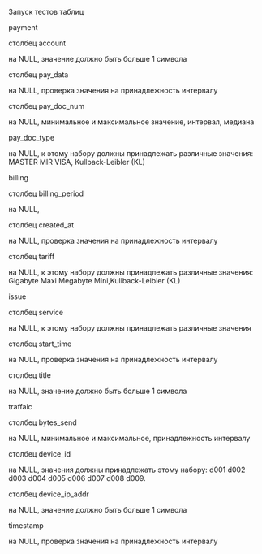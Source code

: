 Запуск тестов таблиц

payment

столбец account 

на NULL, значение должно быть больше 1 символа

столбец pay_data

на NULL, проверка значения на принадлежность интервалу

столбец pay_doc_num

на NULL, минимальное и максимальное значение, интервал, медиана

pay_doc_type

на NULL, к этому набору должны принадлежать различные значения: MASTER MIR VISA, Kullback-Leibler (KL)

billing

столбец billing_period 

на NULL,

столбец created_at

на NULL, проверка значения на принадлежность интервалу

столбец tariff

на NULL, к этому набору должны принадлежать различные значения: Gigabyte Maxi Megabyte Mini,Kullback-Leibler (KL)

issue

столбец service

на NULL, к этому набору должны принадлежать различные значения

столбец start_time

на NULL, проверка значения на принадлежность интервалу 

столбец title

на NULL, значение должно быть больше 1 символа

traffaic

столбец bytes_send 

на NULL, минимальное и максимальное, принадлежность интервалу

столбец device_id

на NULL, значения должны принадлежать этому набору: d001 d002 d003 d004 d005 d006 d007 d008 d009.

столбец device_ip_addr

на NULL, значение должно быть больше 1 символа

timestamp

на NULL, проверка значения на принадлежность интервалу

